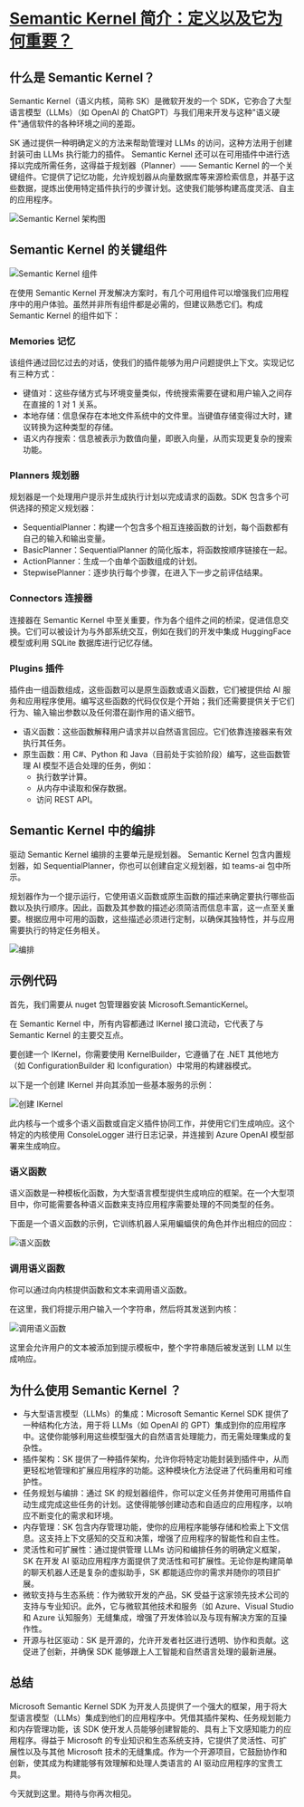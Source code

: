 
# [Semantic Kernel 简介：定义以及它为何重要？](https://blog.nashtechglobal.com/introduction-to-semantic-kernels-what-they-are-and-why-they-matter/)

## 什么是 Semantic Kernel？

Semantic Kernel（语义内核，简称 SK）是微软开发的一个 SDK，它弥合了大型语言模型（LLMs）（如 OpenAI 的 ChatGPT）与我们用来开发与这种"语义硬件"通信软件的各种环境之间的差距。

SK 通过提供一种明确定义的方法来帮助管理对 LLMs 的访问，这种方法用于创建封装可由 LLMs 执行能力的插件。 Semantic Kernel 还可以在可用插件中进行选择以完成所需任务，这得益于规划器（Planner）—— Semantic Kernel 的一个关键组件。它提供了记忆功能，允许规划器从向量数据库等来源检索信息，并基于这些数据，提炼出使用特定插件执行的步骤计划。这使我们能够构建高度灵活、自主的应用程序。

![Semantic Kernel 架构图](https://blog.nashtechglobal.com/wp-content/uploads/2024/06/semantic7-1024x491.png)

## Semantic Kernel 的关键组件

![Semantic Kernel 组件](https://blog.nashtechglobal.com/wp-content/uploads/2024/06/semantic5-1024x436.png)

在使用 Semantic Kernel 开发解决方案时，有几个可用组件可以增强我们应用程序中的用户体验。虽然并非所有组件都是必需的，但建议熟悉它们。构成 Semantic Kernel 的组件如下：

### Memories 记忆

该组件通过回忆过去的对话，使我们的插件能够为用户问题提供上下文。实现记忆有三种方式：

- 键值对：这些存储方式与环境变量类似，传统搜索需要在键和用户输入之间存在直接的 1 对 1 关系。
- 本地存储：信息保存在本地文件系统中的文件里。当键值存储变得过大时，建议转换为这种类型的存储。
- 语义内存搜索：信息被表示为数值向量，即嵌入向量，从而实现更复杂的搜索功能。

### Planners 规划器

规划器是一个处理用户提示并生成执行计划以完成请求的函数。SDK 包含多个可供选择的预定义规划器：

- SequentialPlanner：构建一个包含多个相互连接函数的计划，每个函数都有自己的输入和输出变量。
- BasicPlanner：SequentialPlanner 的简化版本，将函数按顺序链接在一起。
- ActionPlanner：生成一个由单个函数组成的计划。
- StepwisePlanner：逐步执行每个步骤，在进入下一步之前评估结果。

### Connectors 连接器

连接器在 Semantic Kernel 中至关重要，作为各个组件之间的桥梁，促进信息交换。它们可以被设计为与外部系统交互，例如在我们的开发中集成 HuggingFace 模型或利用 SQLite 数据库进行记忆存储。

### Plugins 插件

插件由一组函数组成，这些函数可以是原生函数或语义函数，它们被提供给 AI 服务和应用程序使用。编写这些函数的代码仅仅是个开始；我们还需要提供关于它们行为、输入输出参数以及任何潜在副作用的语义细节。

- 语义函数：这些函数解释用户请求并以自然语言回应。它们依靠连接器来有效执行其任务。
- 原生函数：用 C#、Python 和 Java（目前处于实验阶段）编写，这些函数管理 AI 模型不适合处理的任务，例如：
  - 执行数学计算。
  - 从内存中读取和保存数据。
  - 访问 REST API。

## Semantic Kernel 中的编排

驱动 Semantic Kernel 编排的主要单元是规划器。 Semantic Kernel 包含内置规划器，如 SequentialPlanner，你也可以创建自定义规划器，如 teams-ai 包中所示。

规划器作为一个提示运行，它使用语义函数或原生函数的描述来确定要执行哪些函数以及执行顺序。因此，函数及其参数的描述必须简洁而信息丰富，这一点至关重要。根据应用中可用的函数，这些描述必须进行定制，以确保其独特性，并与应用需要执行的特定任务相关。

![编排](https://blog.nashtechglobal.com/wp-content/uploads/2024/06/semantic6.png)

## 示例代码

首先，我们需要从 nuget 包管理器安装 Microsoft.SemanticKernel。

在 Semantic Kernel 中，所有内容都通过 IKernel 接口流动，它代表了与 Semantic Kernel 的主要交互点。

要创建一个 IKernel，你需要使用 KernelBuilder，它遵循了在 .NET 其他地方（如 ConfigurationBuilder 和 Iconfiguration）中常用的构建器模式。

以下是一个创建 IKernel 并向其添加一些基本服务的示例：

![创建 IKernel](https://blog.nashtechglobal.com/wp-content/uploads/2024/06/semantic2.png)

此内核与一个或多个语义函数或自定义插件协同工作，并使用它们生成响应。这个特定的内核使用 ConsoleLogger 进行日志记录，并连接到 Azure OpenAI 模型部署来生成响应。

### 语义函数

语义函数是一种模板化函数，为大型语言模型提供生成响应的框架。在一个大型项目中，你可能需要各种语义函数来支持应用程序需要处理的不同类型的任务。

下面是一个语义函数的示例，它训练机器人采用蝙蝠侠的角色并作出相应的回应：

![语义函数](https://blog.nashtechglobal.com/wp-content/uploads/2024/06/semantic3.png)

### 调用语义函数

你可以通过向内核提供函数和文本来调用语义函数。

在这里，我们将提示用户输入一个字符串，然后将其发送到内核：

![调用语义函数](https://blog.nashtechglobal.com/wp-content/uploads/2024/06/semantic4.png)

这里会允许用户的文本被添加到提示模板中，整个字符串随后被发送到 LLM 以生成响应。

## 为什么使用 Semantic Kernel ？

- 与大型语言模型（LLMs）的集成：Microsoft Semantic Kernel SDK 提供了一种结构化方法，用于将 LLMs（如 OpenAI 的 GPT）集成到你的应用程序中。这使你能够利用这些模型强大的自然语言处理能力，而无需处理集成的复杂性。
- 插件架构：SK 提供了一种插件架构，允许你将特定功能封装到插件中，从而更轻松地管理和扩展应用程序的功能。这种模块化方法促进了代码重用和可维护性。
- 任务规划与编排：通过 SK 的规划器组件，你可以定义任务并使用可用插件自动生成完成这些任务的计划。这使得能够创建动态和自适应的应用程序，以响应不断变化的需求和环境。
- 内存管理：SK 包含内存管理功能，使你的应用程序能够存储和检索上下文信息。这支持上下文感知的交互和决策，增强了应用程序的智能性和自主性。
- 灵活性和可扩展性：通过提供管理 LLMs 访问和编排任务的明确定义框架，SK 在开发 AI 驱动应用程序方面提供了灵活性和可扩展性。无论你是构建简单的聊天机器人还是复杂的虚拟助手，SK 都能适应你的需求并随你的项目扩展。
- 微软支持与生态系统：作为微软开发的产品，SK 受益于这家领先技术公司的支持与专业知识。此外，它与微软其他技术和服务（如 Azure、Visual Studio 和 Azure 认知服务）无缝集成，增强了开发体验以及与现有解决方案的互操作性。
- 开源与社区驱动：SK 是开源的，允许开发者社区进行透明、协作和贡献。这促进了创新，并确保 SDK 能够跟上人工智能和自然语言处理的最新进展。

## 总结

Microsoft Semantic Kernel SDK 为开发人员提供了一个强大的框架，用于将大型语言模型（LLMs）集成到他们的应用程序中。凭借其插件架构、任务规划能力和内存管理功能，该 SDK 使开发人员能够创建智能的、具有上下文感知能力的应用程序。得益于 Microsoft 的专业知识和生态系统支持，它提供了灵活性、可扩展性以及与其他 Microsoft 技术的无缝集成。作为一个开源项目，它鼓励协作和创新，使其成为构建能够有效理解和处理人类语言的 AI 驱动应用程序的宝贵工具。

今天就到这里。期待与你再次相见。
